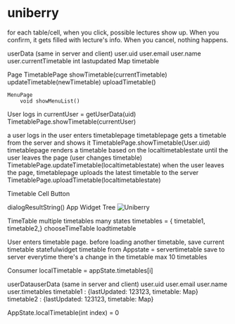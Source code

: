 # uniberry

for each table/cell, when you click, possible lectures show up.
When you confirm, it gets filled with lecture's info.
When you cancel, nothing happens.

userData (same in server and client)
    user.uid
    user.email
    user.name
    user.currentTimetable
        int lastupdated
        Map timetable

Page
    TimetablePage
        showTimetable(currentTimetable)
        updateTimetable(newTimetable)
        uploadTimetable()
        

    MenuPage
        void showMenuList()

User logs in
    currentUser = getUserData(uid)
    TimetablePage.showTimetable(currentUser)

a user logs in
the user enters timetablepage
timetablepage gets a timetable from the server and shows it
    TimetablePage.showTimetable(User.uid)
timetablepage renders a timetable based on the localtimetablestate until the user leaves the page (user changes timetable)
    TimetablePage.updateTimetable(localtimetablestate)
when the user leaves the page, timetablepage uploads the latest timetable to the server
    TimetablePage.uploadTimetable(localtimetablestate)

Timetable
    Cell
        Button

dialogResultString()
App Widget Tree
![Uniberry](https://github.com/hspark15429/uniberry/assets/10104871/6015cfbe-182b-47ac-bbee-bfb795d88523)


TimeTable
    multiple timetables
    many states
    timetables = { timetable1, timetable2,}
    chooseTimeTable
    loadtimetable

User enters timetable page. before loading another timetable, save current timetable
statefulwidget timetable
    from Appstate = servertimetable
    save to server everytime there's a change in the timetable
    max 10 timetables

Consumer<ApplicationState>
    localTimetable = appState.timetables[i]

userDatauserData (same in server and client)
    user.uid
    user.email
    user.name
    user.timetables
        timetable1 : {lastUpdated: 123123, timetable: Map}
        timetable2 : {lastUpdated: 123123, timetable: Map}

AppState.localTimetable(int index) = 0
